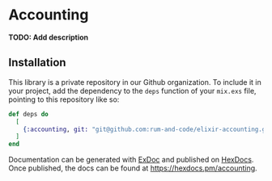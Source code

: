 # Accounting

**TODO: Add description**

## Installation

This library is a private repository in our Github organization.
To include it in your project, add the dependency to the `deps` function 
of your `mix.exs` file, pointing to this repository like so: 

```elixir
def deps do
  [
    {:accounting, git: "git@github.com:rum-and-code/elixir-accounting.git"},
  ]
end
```

Documentation can be generated with [ExDoc](https://github.com/elixir-lang/ex_doc)
and published on [HexDocs](https://hexdocs.pm). Once published, the docs can
be found at <https://hexdocs.pm/accounting>.

